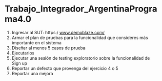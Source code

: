 # Trabajo_Integrador_ArgentinaPrograma4.0

1. Ingresar al SUT: https:/ www.demoblaze.com/
2. Armar el plan de pruebas para la funcionalidad que consideres más importante en el
sistema
3. Diseñar al menos 5 casos de prueba
4. Ejecutarlos
5. Ejecutar una sesión de testing exploratorio sobre la funcionalidad de Sign up
6. Reportar un defecto que provenga del ejercicio 4 o 5
7. Reportar una mejora
